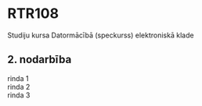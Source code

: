 # RTR108
Studiju kursa Datormācībā (speckurss) elektroniskā klade
## 2. nodarbība
rinda 1  
rinda 2  
rinda 3  

